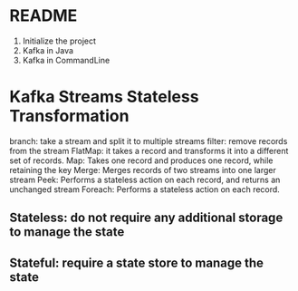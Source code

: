 # README

1. Initialize the project
2. Kafka in Java
3. Kafka in CommandLine


# Kafka Streams Stateless Transformation
branch: take a stream and split it to multiple streams
filter: remove records from the stream
FlatMap: it takes a record and transforms it into a different set of records.
Map: Takes one record and produces one record, while retaining the key 
Merge: Merges records of two streams into one larger stream
Peek: Performs a stateless action on each record, and returns an unchanged stream
Foreach: Performs a stateless action on each record.

## Stateless: do not require any additional storage to manage the state
## Stateful: require a state store to manage the state